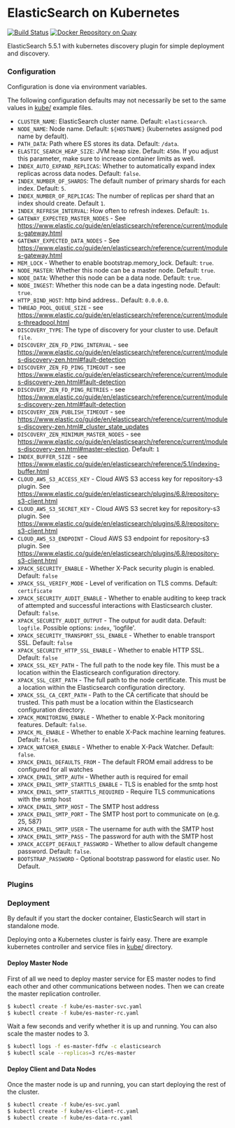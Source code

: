 # ElasticSearch on Kubernetes
[![Build Status](https://travis-ci.org/UKHomeOffice/docker-elasticsearch.svg?branch=master)](https://travis-ci.org/UKHomeOffice/docker-elasticsearch)
[![Docker Repository on Quay](https://quay.io/repository/ukhomeofficedigital/elasticsearch/status "Docker Repository on Quay")](https://quay.io/repository/ukhomeofficedigital/elasticsearch)

ElasticSearch 5.5.1 with kubernetes discovery plugin for simple deployment and
discovery.

### Configuration
Configuration is done via environment variables.

The following configuration defaults may not necessarily be set to the same
values in [kube/](kube/) example files.

* `CLUSTER_NAME`: ElasticSearch cluster name. Default: `elasticsearch`.
* `NODE_NAME`: Node name. Default: `${HOSTNAME}` (kubernetes assigned pod name by default).
* `PATH_DATA`: Path where ES stores its data. Default: `/data`.
* `ELASTIC_SEARCH_HEAP_SIZE`: JVM heap size. Default: `450m`. If you adjust this parameter,
  make sure to increase container limits as well.
* `INDEX_AUTO_EXPAND_REPLICAS`: Whether to automatically expand index replicas
  across data nodes. Default: `false`.
* `INDEX_NUMBER_OF_SHARDS`: The default number of primary shards for each index. Default: `5`.
* `INDEX_NUMBER_OF_REPLICAS`: The number of replicas per shard that an index should create. Default `1`.
* `INDEX_REFRESH_INTERVAL`: How often to refresh indexes. Default: `1s`.
* `GATEWAY_EXPECTED_MASTER_NODES` - See https://www.elastic.co/guide/en/elasticsearch/reference/current/modules-gateway.html
* `GATEWAY_EXPECTED_DATA_NODES` - See https://www.elastic.co/guide/en/elasticsearch/reference/current/modules-gateway.html
* `MEM_LOCK` - Whether to enable bootstrap.memory_lock. Default: `true`.
* `NODE_MASTER`: Whether this node can be a master node. Default: `true`.
* `NODE_DATA`: Whether this node can be a data node. Default: `true`.
* `NODE_INGEST`: Whether this node can be a data ingesting node. Default: `true`.
* `HTTP_BIND_HOST`: http bind address.. Default: `0.0.0.0`.
* `THREAD_POOL_QUEUE_SIZE` - see https://www.elastic.co/guide/en/elasticsearch/reference/current/modules-threadpool.html
* `DISCOVERY_TYPE`: The type of discovery for your cluster to use. Default `file`.
* `DISCOVERY_ZEN_FD_PING_INTERVAL` - see https://www.elastic.co/guide/en/elasticsearch/reference/current/modules-discovery-zen.html#fault-detection
* `DISCOVERY_ZEN_FD_PING_TIMEOUT` - see https://www.elastic.co/guide/en/elasticsearch/reference/current/modules-discovery-zen.html#fault-detection
* `DISCOVERY_ZEN_FD_PING_RETRIES` - see https://www.elastic.co/guide/en/elasticsearch/reference/current/modules-discovery-zen.html#fault-detection
* `DISCOVERY_ZEN_PUBLISH_TIMEOUT` - see https://www.elastic.co/guide/en/elasticsearch/reference/current/modules-discovery-zen.html#_cluster_state_updates
* `DISCOVERY_ZEN_MINIMUM_MASTER_NODES` - see https://www.elastic.co/guide/en/elasticsearch/reference/current/modules-discovery-zen.html#master-election. Default: `1`
* `INDEX_BUFFER_SIZE` - see https://www.elastic.co/guide/en/elasticsearch/reference/5.1/indexing-buffer.html
* `CLOUD_AWS_S3_ACCESS_KEY` - Cloud AWS S3 access key for repository-s3 plugin. See https://www.elastic.co/guide/en/elasticsearch/plugins/6.8/repository-s3-client.html
* `CLOUD_AWS_S3_SECRET_KEY` - Cloud AWS S3 secret key for repository-s3 plugin. See https://www.elastic.co/guide/en/elasticsearch/plugins/6.8/repository-s3-client.html
* `CLOUD_AWS_S3_ENDPOINT` - Cloud AWS S3 endpoint for repository-s3 plugin. See https://www.elastic.co/guide/en/elasticsearch/plugins/6.8/repository-s3-client.html
* `XPACK_SECURITY_ENABLE` - Whether X-Pack security plugin is enabled. Default: `false`
* `XPACK_SSL_VERIFY_MODE` - Level of verification on TLS comms. Default: `certificate`
* `XPACK_SECURITY_AUDIT_ENABLE` - Whether to enable auditing to keep track of attempted and successful interactions with Elasticsearch cluster. Default: `false`.
* `XPACK_SECURITY_AUDIT_OUTPUT` - The output for audit data. Default: `logfile`. Possible options: `index`, 'logfile'.
* `XPACK_SECURITY_TRANSPORT_SSL_ENABLE` - Whether to enable transport SSL. Default: `false`
* `XPACK_SECURITY_HTTP_SSL_ENABLE` - Whether to enable HTTP SSL. Default: `false`
* `XPACK_SSL_KEY_PATH` - The full path to the node key file. This must be a location within the Elasticsearch configuration directory.
* `XPACK_SSL_CERT_PATH` - The full path to the node certificate. This must be a location within the Elasticsearch configuration directory.
* `XPACK_SSL_CA_CERT_PATH` -  Path to the CA certificate that should be trusted. This path must be a location within the Elasticsearch configuration directory.
* `XPACK_MONITORING_ENABLE` - Whether to enable X-Pack monitoring features. Default: `false`.
* `XPACK_ML_ENABLE` - Whether to enable X-Pack machine learning features. Default: `false`.
* `XPACK_WATCHER_ENABLE` - Whether to enable X-Pack Watcher. Default: `false`.
* `XPACK_EMAIL_DEFAULTS_FROM` - The default FROM email address to be configured for all watches
* `XPACK_EMAIL_SMTP_AUTH` - Whether auth is required for email
* `XPACK_EMAIL_SMTP_STARTTLS_ENABLE` - TLS is enabled for the smtp host
* `XPACK_EMAIL_SMTP_STARTTLS_REQUIRED` - Require TLS communications with the smtp host
* `XPACK_EMAIL_SMTP_HOST` - The SMTP host address
* `XPACK_EMAIL_SMTP_PORT` - The SMTP host port to communicate on (e.g. 25, 587)
* `XPACK_EMAIL_SMTP_USER` - The username for auth with the SMTP host
* `XPACK_EMAIL_SMTP_PASS` - The password for auth with the SMTP host
* `XPACK_ACCEPT_DEFAULT_PASSWORD` - Whether to allow default changeme password. Default: `false`.
* `BOOTSTRAP_PASSWORD`  - Optional bootstrap password for elastic user. No Default.


### Plugins

### Deployment
By default if you start the docker container, ElasticSearch will start in
standalone mode.

Deploying onto a Kubernetes cluster is fairly easy. There are example
kubernetes controller and service files in [kube/](kube/) directory.


#### Deploy Master Node
First of all we need to deploy master service for ES master nodes to find each
other and other communications between nodes. Then we can create the master
replication controller.

```bash
$ kubectl create -f kube/es-master-svc.yaml
$ kubectl create -f kube/es-master-rc.yaml
```

Wait a few seconds and verify whether it is up and running. You can also scale
the master nodes to 3.

```bash
$ kubectl logs -f es-master-fdfw -c elasticsearch
$ kubectl scale --replicas=3 rc/es-master
```

#### Deploy Client and Data Nodes
Once the master node is up and running, you can start deploying the rest of the cluster.

```bash
$ kubectl create -f kube/es-svc.yaml
$ kubectl create -f kube/es-client-rc.yaml
$ kubectl create -f kube/es-data-rc.yaml
```
